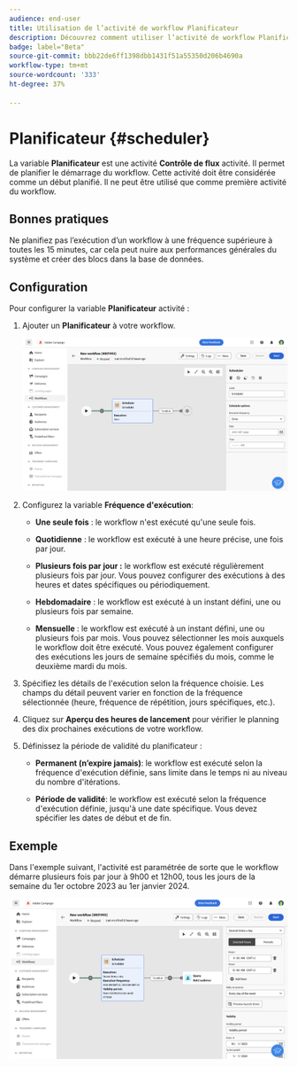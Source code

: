 ```yaml
---
audience: end-user
title: Utilisation de l’activité de workflow Planificateur
description: Découvrez comment utiliser l’activité de workflow Planificateur
badge: label="Beta"
source-git-commit: bbb22de6ff1398dbb1431f51a55350d206b4690a
workflow-type: tm+mt
source-wordcount: '333'
ht-degree: 37%

---
```



# Planificateur {#scheduler}

<!--
>[!CONTEXTUALHELP]
>id="acw_orchestration_schedule_options"
>title="Scheduler activity"
>abstract="The Scheduler activity allows you..."
-->

La variable **Planificateur** est une activité **Contrôle de flux** activité. Il permet de planifier le démarrage du workflow. Cette activité doit être considérée comme un début planifié. Il ne peut être utilisé que comme première activité du workflow.

## Bonnes pratiques

Ne planifiez pas l’exécution d’un workflow à une fréquence supérieure à toutes les 15 minutes, car cela peut nuire aux performances générales du système et créer des blocs dans la base de données.

## Configuration

Pour configurer la variable **Planificateur** activité :

1. Ajouter un **Planificateur** à votre workflow.

   ![](../assets/workflow-scheduler.png)

1. Configurez la variable **Fréquence d&#39;exécution**:

   * **Une seule fois** : le workflow n&#39;est exécuté qu&#39;une seule fois.

   * **Quotidienne** : le workflow est exécuté à une heure précise, une fois par jour.

   * **Plusieurs fois par jour :** le workflow est exécuté régulièrement plusieurs fois par jour. Vous pouvez configurer des exécutions à des heures et dates spécifiques ou périodiquement.

   * **Hebdomadaire** : le workflow est exécuté à un instant défini, une ou plusieurs fois par semaine.

   * **Mensuelle** : le workflow est exécuté à un instant défini, une ou plusieurs fois par mois. Vous pouvez sélectionner les mois auxquels le workflow doit être exécuté. Vous pouvez également configurer des exécutions les jours de semaine spécifiés du mois, comme le deuxième mardi du mois.

1. Spécifiez les détails de l&#39;exécution selon la fréquence choisie. Les champs du détail peuvent varier en fonction de la fréquence sélectionnée (heure, fréquence de répétition, jours spécifiques, etc.).

1. Cliquez sur **Aperçu des heures de lancement** pour vérifier le planning des dix prochaines exécutions de votre workflow.

1. Définissez la période de validité du planificateur :

   * **Permanent (n’expire jamais)**: le workflow est exécuté selon la fréquence d&#39;exécution définie, sans limite dans le temps ni au niveau du nombre d&#39;itérations.

   * **Période de validité**: le workflow est exécuté selon la fréquence d&#39;exécution définie, jusqu&#39;à une date spécifique. Vous devez spécifier les dates de début et de fin.

## Exemple

Dans l&#39;exemple suivant, l&#39;activité est paramétrée de sorte que le workflow démarre plusieurs fois par jour à 9h00 et 12h00, tous les jours de la semaine du 1er octobre 2023 au 1er janvier 2024.

![](../assets/workflow-scheduler2.png)



